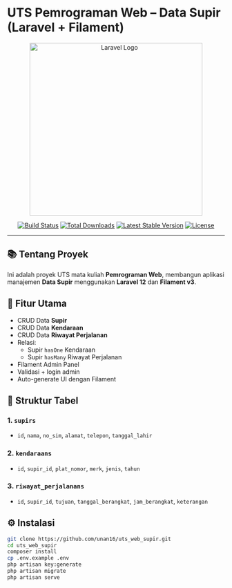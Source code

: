 # UTS Pemrograman Web – Data Supir (Laravel + Filament)

<p align="center">
  <a href="https://laravel.com" target="_blank">
    <img src="https://raw.githubusercontent.com/laravel/art/master/logo-lockup/5%20SVG/2%20CMYK/1%20Full%20Color/laravel-logolockup-cmyk-red.svg" width="400" alt="Laravel Logo">
  </a>
</p>

<p align="center">
  <a href="https://github.com/laravel/framework/actions"><img src="https://github.com/laravel/framework/workflows/tests/badge.svg" alt="Build Status"></a>
  <a href="https://packagist.org/packages/laravel/framework"><img src="https://img.shields.io/packagist/dt/laravel/framework" alt="Total Downloads"></a>
  <a href="https://packagist.org/packages/laravel/framework"><img src="https://img.shields.io/packagist/v/laravel/framework" alt="Latest Stable Version"></a>
  <a href="https://packagist.org/packages/laravel/framework"><img src="https://img.shields.io/packagist/l/laravel/framework" alt="License"></a>
</p>

---

## 📚 Tentang Proyek

Ini adalah proyek UTS mata kuliah **Pemrograman Web**, membangun aplikasi manajemen **Data Supir** menggunakan **Laravel 12** dan **Filament v3**.

## 🔗 Fitur Utama

- CRUD Data **Supir**
- CRUD Data **Kendaraan**
- CRUD Data **Riwayat Perjalanan**
- Relasi:
  - Supir `hasOne` Kendaraan
  - Supir `hasMany` Riwayat Perjalanan
- Filament Admin Panel
- Validasi + login admin
- Auto-generate UI dengan Filament

## 🧱 Struktur Tabel

### 1. `supirs`
- `id`, `nama`, `no_sim`, `alamat`, `telepon`, `tanggal_lahir`

### 2. `kendaraans`
- `id`, `supir_id`, `plat_nomor`, `merk`, `jenis`, `tahun`

### 3. `riwayat_perjalanans`
- `id`, `supir_id`, `tujuan`, `tanggal_berangkat`, `jam_berangkat`, `keterangan`

## ⚙️ Instalasi

```bash
git clone https://github.com/unan16/uts_web_supir.git
cd uts_web_supir
composer install
cp .env.example .env
php artisan key:generate
php artisan migrate
php artisan serve
